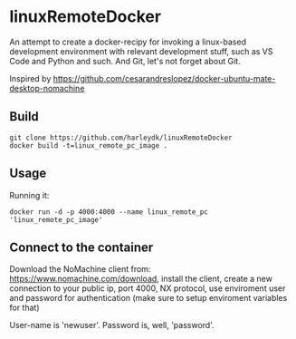 
# linuxRemoteDocker
An attempt to create a docker-recipy for invoking a linux-based development environment with relevant development stuff, such as VS Code and Python and such. And Git, let's not forget about Git.

Inspired by https://github.com/cesarandreslopez/docker-ubuntu-mate-desktop-nomachine


## Build

```
git clone https://github.com/harleydk/linuxRemoteDocker
docker build -t=linux_remote_pc_image .
```

## Usage

Running it:

```
docker run -d -p 4000:4000 --name linux_remote_pc 'linux_remote_pc_image'
```

## Connect to the container

Download the NoMachine client from: https://www.nomachine.com/download, install the client, create a new connection to your public ip, port 4000, NX protocol, use enviroment user and password for authentication (make sure to setup enviroment variables for that)

User-name is 'newuser'.
Password is, well, 'password'.

